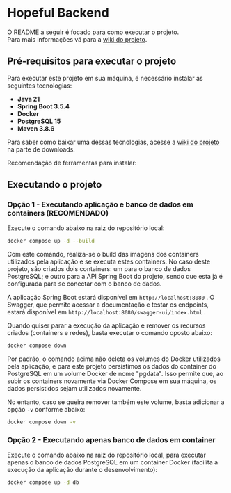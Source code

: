 # Hopeful Backend

O README a seguir é focado para como executar o projeto.  
Para mais informações vá para a [wiki do projeto](https://tools.ages.pucrs.br/gestao-de-planos-de-contingencia-em-desastres/hopeful-wiki/-/wikis/home).

## Pré-requisitos para executar o projeto

Para executar este projeto em sua máquina, é necessário instalar as seguintes tecnologias:

- **Java 21**
- **Spring Boot 3.5.4**
- **Docker**
- **PostgreSQL 15** 
- **Maven 3.8.6**

Para saber como baixar uma dessas tecnologias, acesse a [wiki do projeto](https://tools.ages.pucrs.br/gestao-de-planos-de-contingencia-em-desastres/hopeful-wiki/-/wikis/home) na parte de downloads.


Recomendação de ferramentas para instalar: 
## Executando o projeto

### Opção 1 - Executando aplicação e banco de dados em containers (RECOMENDADO)

Execute o comando abaixo na raiz do repositório local:
```bash
docker compose up -d --build
```

Com este comando, realiza-se o build das imagens dos containers utilizados pela aplicação e se executa estes containers.
No caso deste projeto, são criados dois containers: um para o banco de dados PostgreSQL; e outro para a API Spring Boot 
do projeto, sendo que esta já é configurada para se conectar com o banco de dados.

A aplicação Spring Boot estará disponível em ``http://localhost:8080``
.
O Swagger, que permite acessar a documentação e testar os endpoints, estará disponível em ``http://localhost:8080/swagger-ui/index.html`` 
.

Quando quiser parar a execução da aplicação e remover os recursos criados (containers e redes), basta executar o comando 
oposto abaixo:
```bash
docker compose down
```

Por padrão, o comando acima não deleta os volumes do Docker utilizados pela aplicação, e para este projeto persistimos 
os dados do container do PostgreSQL em um volume Docker de nome "pgdata". Isso permite que, ao subir os 
containers novamente via Docker Compose em sua máquina, os dados persistidos sejam utilizados novamente.

No entanto, caso se queira remover também este volume, basta adicionar a opção `-v` conforme abaixo:
```bash
docker compose down -v
```

### Opção 2 - Executando apenas banco de dados em container

Execute o comando abaixo na raiz do repositório local, para executar apenas o banco de dados PostgreSQL em um container 
Docker (facilita a execução da aplicação durante o desenvolvimento):
```bash
docker compose up -d db
```



